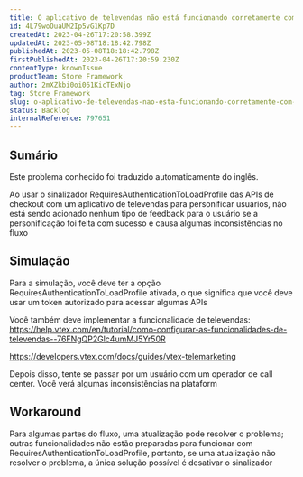 ```yaml
---
title: O aplicativo de televendas não está funcionando corretamente com RequiresAuthenticationToLoadProfile
id: 4L79woOuaUM2Ip5vG1Kp7D
createdAt: 2023-04-26T17:20:58.399Z
updatedAt: 2023-05-08T18:18:42.798Z
publishedAt: 2023-05-08T18:18:42.798Z
firstPublishedAt: 2023-04-26T17:20:59.230Z
contentType: knownIssue
productTeam: Store Framework
author: 2mXZkbi0oi061KicTExNjo
tag: Store Framework
slug: o-aplicativo-de-televendas-nao-esta-funcionando-corretamente-com-requiresauthenticationtoloadprofile
status: Backlog
internalReference: 797651
---
```


## Sumário

<div class="alert alert-info">
  <p>Este problema conhecido foi traduzido automaticamente do inglês.</p>
</div>


Ao usar o sinalizador RequiresAuthenticationToLoadProfile das APIs de checkout com um aplicativo de televendas para personificar usuários, não está sendo acionado nenhum tipo de feedback para o usuário se a personificação foi feita com sucesso e causa algumas inconsistências no fluxo

## Simulação



Para a simulação, você deve ter a opção RequiresAuthenticationToLoadProfile ativada, o que significa que você deve usar um token autorizado para acessar algumas APIs

Você também deve implementar a funcionalidade de televendas: https://help.vtex.com/en/tutorial/como-configurar-as-funcionalidades-de-televendas--76FNgQP2Glc4umMJ5Yr50R

https://developers.vtex.com/docs/guides/vtex-telemarketing

Depois disso, tente se passar por um usuário com um operador de call center. Você verá algumas inconsistências na plataform

## Workaround



Para algumas partes do fluxo, uma atualização pode resolver o problema; outras funcionalidades não estão preparadas para funcionar com RequiresAuthenticationToLoadProfile, portanto, se uma atualização não resolver o problema, a única solução possível é desativar o sinalizador




